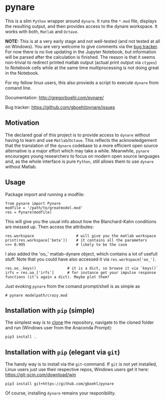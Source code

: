 # pynare

This is a slim `Python` wrapper around `dynare`. It runs the `*.mod` file, displays the resulting output, and then provides access to the dynare workspace. It works with both, `Matlab` and `Octave`.

**NOTE:** This is at a very early stage and not well-tested (and not tested at all on Windows). You are very welcome to give comments via the [bug tracker](https://github.com/gboehl/pynare/issues). For now there is no live updating in the Jupyter Notebook, but information will be parsed after the calculation is finished. The reason is that it seems non-trivial to redirect printed matlab output (actual print output via `ctypes`) to Notebook cells while at the same time multiprocessing is not doing great in the Notebook.

For my fellow linux users, this also provieds a script to execute `dynare` from comand line.

Documentation: http://gregorboehl.com/pynare/

Bug tracker: https://github.com/gboehl/pynare/issues

## Motivation

The declared goal of this project is to provide access to `dynare` without having to learn and use `Matlab`/`Octave`. This reflects the acknowledgement that the translation of the `dynare` codebase to a more efficient open source alternative is a major effort which may take a while. Meanwhile, `pynare` encourages young researchers to focus on modern open source languages and, as the whole interface is pure `Python`, still allows them to use `dynare` without Matlab.


## Usage
Package import and running a modfile:
```
from pynare import Pynare
modfile = '/path/to/greatmodel.mod'
res = Pynare(modfile)
```

This will give you the usual info about how the Blanchard-Kahn conditions are messed up. Then access the attributes:
```
res.workspace                   # will give you the matlab workspace
print(res.workspace['beta'])    # it contains all the parameters
>>> 0.995                       # likely to be the case
```

I also added the 'oo_' matlab-dynare object, which contains a lot of usefull stuff. Note that you could have also accessed it via `res.workspace['oo_']`.
```
res.oo_.keys()              # it is a dict, so browse it via `keys()`
irfs = res.oo_['irfs']      # for instance get your impulse response functions (it's again a dict). Maybe plot them?
```

Just evoking `pynare` from the comand prompt/shell is as simple as
```
# pynare modelpath/crazy.mod
```


## Installation with `pip` (simple)

The simplest way is to [clone](https://github.com/gboehl/pynare/archive/master.zip) the repository, navigate to the cloned folder and run (Windows user from the Anaconda Prompt):
```
pip3 install .
```

## Installation with `pip` (elegant via `git`)

The handy way is to install via the `git`-command. If `git` is not yet installed, Linux users just use their respective repos, Windows users get it here: https://git-scm.com/download/win

```
pip3 install git+https://github.com/gboehl/pynare
```

Of course, installing `dynare` remains your responibility.
